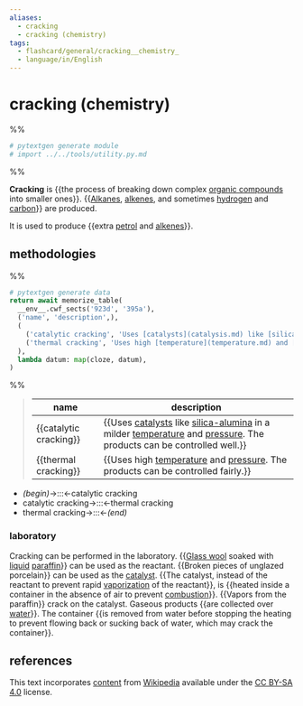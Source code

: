 ```yaml
---
aliases:
  - cracking
  - cracking (chemistry)
tags:
  - flashcard/general/cracking__chemistry_
  - language/in/English
---
```


# cracking (chemistry)

%%

```Python
# pytextgen generate module
# import ../../tools/utility.py.md
```

%%

__Cracking__ is {{the process of breaking down complex [organic compounds](organic%20compound.md) into smaller ones}}. {{[Alkanes](alkane.md), [alkenes](alkene.md), and sometimes [hydrogen](hydrogen.md) and [carbon](carbon.md)}} are produced. <!--SR:!2026-08-25,843,290!2024-06-16,305,290-->

It is used to produce {{extra [petrol](gasoline.md) and [alkenes](alkene.md)}}. <!--SR:!2027-03-22,1131,350-->

## methodologies

%%

```Python
# pytextgen generate data
return await memorize_table(
  __env__.cwf_sects('923d', '395a'),
  ('name', 'description',),
  (
    ('catalytic cracking', 'Uses [catalysts](catalysis.md) like [silica-alumina](amorphous%20silica-alumina.md) in a milder [temperature](temperature.md) and [pressure](pressure.md). The products can be controlled well.',),
    ('thermal cracking', 'Uses high [temperature](temperature.md) and [pressure](pressure.md). The products can be controlled fairly.',),
  ),
  lambda datum: map(cloze, datum),
)
```

%%

<!--pytextgen generate section="923d"--><!-- The following content is generated at 2023-03-25T13:57:02.622846+08:00. Any edits will be overridden! -->

> | name | description |
> |-|-|
> | {{catalytic cracking}} | {{Uses [catalysts](catalysis.md) like [silica-alumina](amorphous%20silica-alumina.md) in a milder [temperature](temperature.md) and [pressure](pressure.md). The products can be controlled well.}} |
> | {{thermal cracking}} | {{Uses high [temperature](temperature.md) and [pressure](pressure.md). The products can be controlled fairly.}} | <!--SR:!2026-12-15,1055,350!2025-08-18,494,230!2027-07-29,1231,350!2024-10-29,292,250-->

<!--/pytextgen-->

<!--pytextgen generate section="395a"--><!-- The following content is generated at 2024-01-04T20:17:51.499997+08:00. Any edits will be overridden! -->

- _(begin)_→:::←catalytic cracking <!--SR:!2024-05-28,331,330!2028-02-27,1400,350-->
- catalytic cracking→:::←thermal cracking <!--SR:!2026-08-27,893,330!2028-03-17,1414,350-->
- thermal cracking→:::←_(end)_ <!--SR:!2028-02-22,1396,350!2026-11-03,946,330-->

<!--/pytextgen-->

### laboratory

Cracking can be performed in the laboratory. {{[Glass wool](glass%20wool.md) soaked with [liquid](liquid.md) [paraffin](alkane.md)}} can be used as the reactant. {{Broken pieces of unglazed porcelain}} can be used as the [catalyst](catalysis.md). {{The catalyst, instead of the reactant to prevent rapid [vaporization](vaporization.md) of the reactant}}, is {{heated inside a container in the absence of air to prevent [combustion](combustion.md)}}. {{Vapors from the paraffin}} crack on the catalyst. Gaseous products {{are collected over [water](water.md)}}. The container {{is removed from water before stopping the heating to prevent flowing back or sucking back of water, which may crack the container}}. <!--SR:!2027-05-21,1096,309!2025-01-05,457,289!2025-12-23,672,289!2024-07-25,299,250!2024-11-14,386,289!2025-06-01,585,329!2026-07-14,785,289-->

## references

This text incorporates [content](https://en.wikipedia.org/wiki/cracking_(chemistry)) from [Wikipedia](Wikipedia.md) available under the [CC BY-SA 4.0](https://creativecommons.org/licenses/by-sa/4.0/) license.
